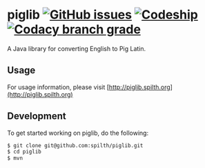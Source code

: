 # piglib [![GitHub issues](https://img.shields.io/github/issues/spilth/piglib.svg?style=flat-square)](https://github.com/spilth/piglib/issues) [![Codeship](https://img.shields.io/codeship/738997f0-8269-0134-94fa-36079b336971/master.svg?style=flat-square)](https://app.codeship.com/projects/182480) [![Codacy branch grade](https://img.shields.io/codacy/grade/938a5a7ffa664db3b5054ab2144b91d9/master.svg?style=flat-square)](https://www.codacy.com/app/spilth/piglib/dashboard)

A Java library for converting English to Pig Latin.

## Usage

For usage information, please visit [http://piglib.spilth.org](http://piglib.spilth.org)

## Development

To get started working on piglib, do the following:

```bash
$ git clone git@github.com:spilth/piglib.git
$ cd piglib
$ mvn
```